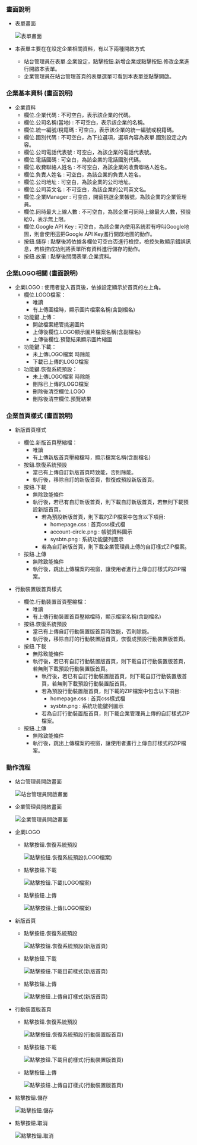 ### <div id="view">畫面說明</div>
* 表單畫面

    ![表單畫面]

* 本表單主要在在設定企業相關資料，有以下兩種開啟方式
    * 站台管理員在表單.企業設定，點擊按鈕.新增企業或點擊按鈕.修改企業進行開啟本表單。
    * 企業管理員在站台管理首頁的表單選單可看到本表單並點擊開啟。

### <div id="basic">企業基本資料 <path>(畫面說明)</path></div>
* 企業資料
    * 欄位.企業代碼 : 不可空白，表示該企業的代碼。
    * 欄位.公司名稱(當地) : 不可空白，表示該企業的名稱。
    * 欄位.統一編號/稅籍碼 : 可空白，表示該企業的統一編號或稅籍碼。
    * 欄位.國別代碼 : 不可空白，為下拉選項，選項內容為表單.國別設定之內容。
    * 欄位.公司電話代表號 : 可空白，為該企業的電話代表號。
    * 欄位.電話國碼 : 可空白，為該企業的電話國別代碼。
    * 欄位.收費聯絡人姓名 : 不可空白，為該企業的收費聯絡人姓名。
    * 欄位.負責人姓名 : 可空白，為該企業的負責人姓名。
    * 欄位.公司地址 : 可空白，為該企業的公司地址。
    * 欄位.公司英文名 : 不可空白，為該企業的公司英文名。
    * 欄位.企業Manager : 可空白，開窗挑選企業帳號，為該企業的企業管理員。
    * 欄位.同時最大上線人數 : 不可空白，為該企業可同時上線最大人數，預設給0，表示無上限。
    * 欄位.Google API Key : 可空白，為該企業內使用系統若有呼叫Google地圖，則會使用這把Google API Key進行開啟地圖的動作。
    * 按鈕.儲存 : 點擊後將依據各欄位可空白否進行檢控，檢控失敗顯示錯誤訊息，若檢控成功則將表單所有資料進行儲存的動作。
    * 按鈕.放棄 : 點擊後關閉表單.企業資料。

### <div id="style">企業LOGO相關 <path>(畫面說明)</path></div>
* 企業LOGO : 使用者登入首頁後，依據設定顯示於首頁的左上角。
    * 欄位.LOGO檔案：
        * 唯讀
        * 有上傳圖檔時，顯示圖片檔案名稱(含副檔名)
    * 功能鍵.上傳：
        * 開啟檔案總管挑選圖片
        * 上傳後欄位.LOGO顯示圖片檔案名稱(含副檔名)
        * 上傳後欄位.預覽結果顯示圖片縮圖
    * 功能鍵.下載：
        * 未上傳LOGO檔案 時除能
        * 下載已上傳的LOGO檔案
    * 功能鍵.恢復系統預設：
        * 未上傳LOGO檔案 時除能
        * 刪除已上傳的LOGO檔案
        * 刪除後清空欄位.LOGO
        * 刪除後清空欄位.預覽結果

### <div id="homepage">企業首頁樣式 <path>(畫面說明)</path></div>
* 新版首頁樣式
    * 欄位.新版首頁壓縮檔：
        * 唯讀
        * 有上傳新版首頁壓縮檔時，顯示檔案名稱(含副檔名)
    * 按鈕.恢復系統預設
        * 當已有上傳自訂新版首頁時致能，否則除能。
        * 執行後，移除自訂的新版首頁，恢復成預設新版首頁。
    * 按鈕.下載
        * 無除致能條件
        * 執行後，若已有自訂新版首頁，則下載自訂新版首頁，若無則下載預設新版首頁。
            * 若為預設新版首頁，則下載的ZIP檔案中包含以下項目:
                * homepage.css : 首頁css樣式檔
                * account-circle.png : 帳號資料圖示
                * sysbtn.png : 系統功能鍵列圖示
            * 若為自訂新版首頁，則下載企業管理員上傳的自訂樣式ZIP檔案。
    * 按鈕.上傳
        * 無除致能條件
        * 執行後，跳出上傳檔案的視窗，讓使用者進行上傳自訂樣式的ZIP檔案。

* 行動裝置版首頁樣式
    * 欄位.行動裝置首頁壓縮檔：
        * 唯讀
        * 有上傳行動裝置首頁壓縮檔時，顯示檔案名稱(含副檔名)
    * 按鈕.恢復系統預設
        * 當已有上傳自訂行動裝置版首頁時致能，否則除能。
        * 執行後，移除自訂的行動裝置版首頁，恢復成預設行動裝置版首頁。
    * 按鈕.下載
        * 無除致能條件
        * 執行後，若已有自訂行動裝置版首頁，則下載自訂行動裝置版首頁，若無則下載預設行動裝置版首頁。
            * 執行後，若已有自訂行動裝置版首頁，則下載自訂行動裝置版首頁，若無則下載預設行動裝置版首頁。
            * 若為預設行動裝置版首頁，則下載的ZIP檔案中包含以下項目:
                * homepage.css : 首頁css樣式檔
                * sysbtn.png : 系統功能鍵列圖示
            * 若為自訂行動裝置版首頁，則下載企業管理員上傳的自訂樣式ZIP檔案。
    * 按鈕.上傳
        * 無除致能條件
        * 執行後，跳出上傳檔案的視窗，讓使用者進行上傳自訂樣式的ZIP檔案。

### <div id="action">動作流程</div>
* 站台管理員開啟畫面

    ![站台管理員開啟畫面]

* 企業管理員開啟畫面

    ![企業管理員開啟畫面]

* 企業LOGO
    * 點擊按鈕.恢復系統預設

        ![點擊按鈕.恢復系統預設(LOGO檔案)]

    * 點擊按鈕.下載

        ![點擊按鈕.下載(LOGO檔案)]

    * 點擊按鈕.上傳

        ![點擊按鈕.上傳(LOGO檔案)]

* 新版首頁
    * 點擊按鈕.恢復系統預設

        ![點擊按鈕.恢復系統預設(新版首頁)]

    * 點擊按鈕.下載

        ![點擊按鈕.下載目前樣式(新版首頁)]

    * 點擊按鈕.上傳

        ![點擊按鈕.上傳自訂樣式(新版首頁)]

* 行動裝置版首頁
    * 點擊按鈕.恢復系統預設

        ![點擊按鈕.恢復系統預設(行動裝置版首頁)]

    * 點擊按鈕.下載

        ![點擊按鈕.下載目前樣式(行動裝置版首頁)]

    * 點擊按鈕.上傳

        ![點擊按鈕.上傳自訂樣式(行動裝置版首頁)]

* 點擊按鈕.儲存

    ![點擊按鈕.儲存]

* 點擊按鈕.取消

    ![點擊按鈕.取消]

[表單畫面]:attachment/enterprisedetail_view.png "表單畫面"
[企業管理員開啟畫面]:attachment/enterprisemanager_openform.png "企業管理員開啟畫面"
[站台管理員開啟畫面]:attachment/sitemanager_openform.png "站台管理員開啟畫面"
[點擊按鈕.恢復系統預設(新版首頁)]:attachment/click_recover_default_new.png "點擊按鈕.恢復系統預設(新版首頁)"
[點擊按鈕.下載目前樣式(新版首頁)]:attachment/click_download_new.png "點擊按鈕.下載目前樣式(新版首頁)"
[點擊按鈕.上傳自訂樣式(新版首頁)]:attachment/click_upload_new.png "點擊按鈕.上傳自訂樣式(新版首頁)"
[點擊按鈕.恢復系統預設(行動裝置版首頁)]:attachment/click_recover_default_mobile.png "點擊按鈕.恢復系統預設(行動裝置版首頁)"
[點擊按鈕.下載目前樣式(行動裝置版首頁)]:attachment/click_download_mobile.png "點擊按鈕.下載目前樣式(行動裝置版首頁)"
[點擊按鈕.上傳自訂樣式(行動裝置版首頁)]:attachment/click_upload_mobile.png "點擊按鈕.上傳自訂樣式(行動裝置版首頁)"
[點擊按鈕.恢復系統預設(LOGO檔案)]:attachment/click_recover_default_logo.png "點擊按鈕.恢復系統預設(LOGO檔案)"
[點擊按鈕.下載(LOGO檔案)]:attachment/click_download_logo.png "點擊按鈕.下載(LOGO檔案)"
[點擊按鈕.上傳(LOGO檔案)]:attachment/click_upload_logo.png "點擊按鈕.上傳(LOGO檔案)"
[點擊按鈕.儲存]:attachment/click_save.png "點擊按鈕.儲存"
[點擊按鈕.取消]:attachment/click_cancel.png "點擊按鈕.取消"